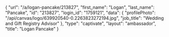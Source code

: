 {
    "url": "\/a\/logan-pancake\/213827",
    "first_name": "Logan",
    "last_name": "Pancake",
    "id": "213827",
    "login_id": "1759121",
    "data": {
        "profilePhoto": "\/api\/canvas\/logo\/639920540-0.2263823272194.jpg",
        "job_title": "Wedding and Gift Registry Advisor"
    },
    "type": "captivate",
    "layout": "ambassador",
    "title": "Logan Pancake"
}